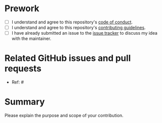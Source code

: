 # Prework

* [ ] I understand and agree to this repository's [code of conduct](https://ropensci.org/code-of-conduct/).
* [ ] I understand and agree to this repository's [contributing guidelines](https://github.com/ropensci-boooks/targets-manual/blob/main/CONTRIBUTING.md).
* [ ] I have already submitted an issue to the [issue tracker](http://github.com/ropensci-boooks/targets-manual/issues) to discuss my idea with the maintainer.

# Related GitHub issues and pull requests

* Ref: #

# Summary

Please explain the purpose and scope of your contribution.
